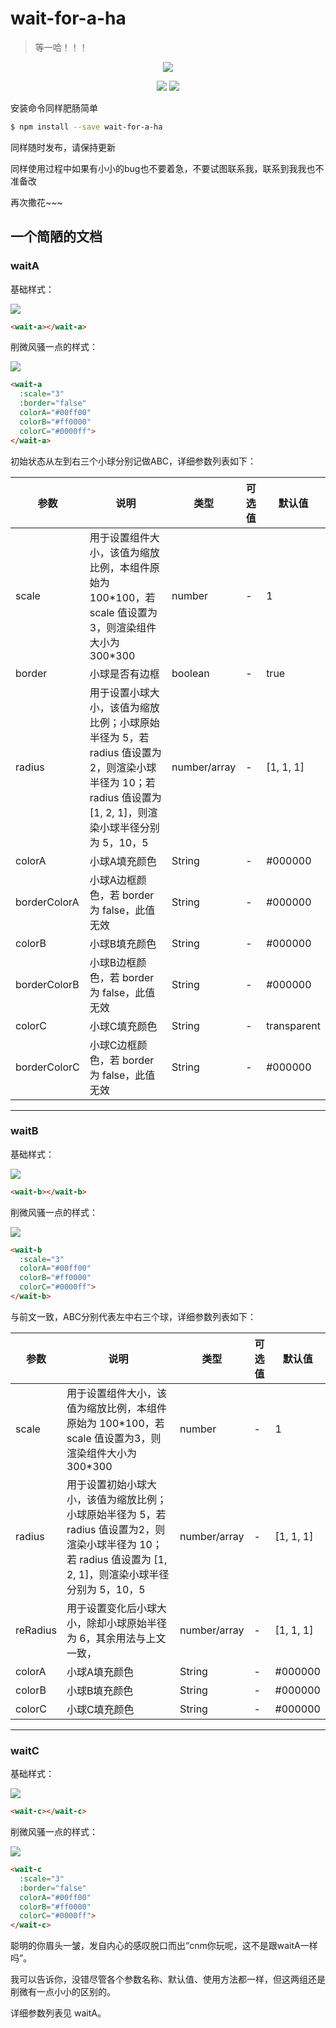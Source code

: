 # wait-for-a-ha

> 等一哈！！！

<p align="center">
<img src="https://jeanrry-test-1251663958.cos.ap-beijing.myqcloud.com/waitforaha/waitA.svg"/>
</p>

<p align="center">
  <a href="https://www.npmjs.com/package/wait-for-a-ha"><img src="https://img.shields.io/npm/v/wait-for-a-ha.svg?color=blue"></a>
  <a href="https://www.npmjs.com/package/wait-for-a-ha"><img src="https://img.shields.io/npm/dw/wait-for-a-ha.svg"></a>
</p>

安装命令同样肥肠简单
``` bash
$ npm install --save wait-for-a-ha
```

同样随时发布，请保持更新

同样使用过程中如果有小小的bug也不要着急，不要试图联系我，联系到我我也不准备改

再次撒花~~~

## 一个简陋的文档

### waitA
基础样式：

<img src="https://jeanrry-test-1251663958.cos.ap-beijing.myqcloud.com/waitforaha/waitA.svg"/>

``` html
<wait-a></wait-a>
```

削微风骚一点的样式：

<img src="https://jeanrry-test-1251663958.cos.ap-beijing.myqcloud.com/waitforaha/waitA--rgb.svg"/>

``` html
<wait-a
  :scale="3"
  :border="false"
  colorA="#00ff00"
  colorB="#ff0000"
  colorC="#0000ff">
</wait-a>
```

初始状态从左到右三个小球分别记做ABC，详细参数列表如下：

| 参数 | 说明 | 类型 | 可选值 | 默认值 |
| - | - | - | - | - |
| scale | 用于设置组件大小，该值为缩放比例，本组件原始为 100\*100，若 scale 值设置为3，则渲染组件大小为 300\*300 | number | - | 1 |
| border | 小球是否有边框 | boolean | - | true |
| radius | 用于设置小球大小，该值为缩放比例；小球原始半径为 5，若 radius 值设置为2，则渲染小球半径为 10；若 radius 值设置为 [1, 2, 1]，则渲染小球半径分别为 5，10，5 | number/array | - | [1, 1, 1] |
| colorA | 小球A填充颜色 | String | - | #000000 |
| borderColorA | 小球A边框颜色，若 border 为 false，此值无效 | String | - | #000000 |
| colorB | 小球B填充颜色 | String | - | #000000 |
| borderColorB | 小球B边框颜色，若 border 为 false，此值无效 | String | - | #000000 |
| colorC | 小球C填充颜色 | String | - | transparent |
| borderColorC | 小球C边框颜色，若 border 为 false，此值无效 | String | - | #000000 |

---
### waitB
基础样式：

<img src="https://jeanrry-test-1251663958.cos.ap-beijing.myqcloud.com/waitforaha/waitB.svg"/>

``` html
<wait-b></wait-b>
```

削微风骚一点的样式：

<img src="https://jeanrry-test-1251663958.cos.ap-beijing.myqcloud.com/waitforaha/waitB--rgb.svg"/>

``` html
<wait-b
  :scale="3"
  colorA="#00ff00"
  colorB="#ff0000"
  colorC="#0000ff">
</wait-b>
```

与前文一致，ABC分别代表左中右三个球，详细参数列表如下：

| 参数 | 说明 | 类型 | 可选值 | 默认值 |
| - | - | - | - | - |
| scale | 用于设置组件大小，该值为缩放比例，本组件原始为 100\*100，若 scale 值设置为3，则渲染组件大小为 300\*300 | number | - | 1 |
| radius | 用于设置初始小球大小，该值为缩放比例；小球原始半径为 5，若 radius 值设置为2，则渲染小球半径为 10；若 radius 值设置为 [1, 2, 1]，则渲染小球半径分别为 5，10，5 | number/array | - | [1, 1, 1] |
| reRadius | 用于设置变化后小球大小，除却小球原始半径为 6，其余用法与上文一致， | number/array | - | [1, 1, 1] |
| colorA | 小球A填充颜色 | String | - | #000000 |
| colorB | 小球B填充颜色 | String | - | #000000 |
| colorC | 小球C填充颜色 | String | - | #000000 |

---
### waitC
基础样式：

<img src="https://jeanrry-test-1251663958.cos.ap-beijing.myqcloud.com/waitforaha/waitC.svg"/>

``` html
<wait-c></wait-c>
```

削微风骚一点的样式：

<img src="https://jeanrry-test-1251663958.cos.ap-beijing.myqcloud.com/waitforaha/waitC--rgb.svg"/>

``` html
<wait-c
  :scale="3"
  :border="false"
  colorA="#00ff00"
  colorB="#ff0000"
  colorC="#0000ff">
</wait-c>
```

聪明的你眉头一皱，发自内心的感叹脱口而出“cnm你玩呢，这不是跟waitA一样吗”。

我可以告诉你，没错尽管各个参数名称、默认值、使用方法都一样，但这两组还是削微有一点小小的区别的。

详细参数列表见 waitA。